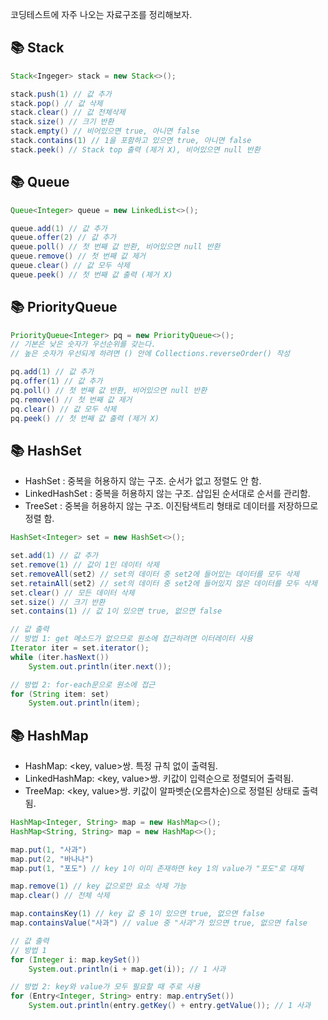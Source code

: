 코딩테스트에 자주 나오는 자료구조를 정리해보자.



## 📚 Stack

```java
Stack<Ingeger> stack = new Stack<>();

stack.push(1) // 값 추가
stack.pop() // 값 삭제
stack.clear() // 값 전체삭제
stack.size() // 크기 반환
stack.empty() // 비어있으면 true, 아니면 false
stack.contains(1) // 1을 포함하고 있으면 true, 아니면 false
stack.peek() // Stack top 출력 (제거 X), 비어있으면 null 반환
```



## 📚 Queue

```java
Queue<Integer> queue = new LinkedList<>();

queue.add(1) // 값 추가
queue.offer(2) // 값 추가
queue.poll() // 첫 번째 값 반환, 비어있으면 null 반환
queue.remove() // 첫 번째 값 제거
queue.clear() // 값 모두 삭제
queue.peek() // 첫 번째 값 출력 (제거 X)
```



## 📚 PriorityQueue

```java
PriorityQueue<Integer> pq = new PriorityQueue<>();
// 기본은 낮은 숫자가 우선순위를 갖는다.
// 높은 숫자가 우선되게 하려면 () 안에 Collections.reverseOrder() 작성

pq.add(1) // 값 추가
pq.offer(1) // 값 추가
pq.poll() // 첫 번째 값 반환, 비어있으면 null 반환
pq.remove() // 첫 번째 값 제거
pq.clear() // 값 모두 삭제
pq.peek() // 첫 번째 값 출력 (제거 X)
```



## 📚 HashSet

- HashSet : 중복을 허용하지 않는 구조. 순서가 없고 정렬도 안 함.
- LinkedHashSet : 중복을 허용하지 않는 구조. 삽입된 순서대로 순서를 관리함.
- TreeSet : 중복을 허용하지 않는 구조. 이진탐색트리 형태로 데이터를 저장하므로 정렬 함.

```java
HashSet<Integer> set = new HashSet<>();

set.add(1) // 값 추가
set.remove(1) // 값이 1인 데이터 삭제
set.removeAll(set2) // set의 데이터 중 set2에 들어있는 데이터를 모두 삭제
set.retainAll(set2) // set의 데이터 중 set2에 들어있지 않은 데이터를 모두 삭제
set.clear() // 모든 데이터 삭제
set.size() // 크기 반환
set.contains(1) // 값 1이 있으면 true, 없으면 false

// 값 출력
// 방법 1: get 메소드가 없으므로 원소에 접근하려면 이터레이터 사용
Iterator iter = set.iterator();
while (iter.hasNext())
	System.out.println(iter.next());

// 방법 2: for-each문으로 원소에 접근
for (String item: set)
	System.out.println(item);
```



## 📚 HashMap

- HashMap: <key, value>쌍. 특정 규칙 없이 출력됨.
- LinkedHashMap: <key, value>쌍. 키값이 입력순으로 정렬되어 출력됨.
- TreeMap: <key, value>쌍. 키값이 알파벳순(오름차순)으로 정렬된 상태로 출력됨.

```java
HashMap<Integer, String> map = new HashMap<>();
HashMap<String, String> map = new HashMap<>();

map.put(1, "사과")
map.put(2, "바나나")
map.put(1, "포도") // key 1이 이미 존재하면 key 1의 value가 "포도"로 대체

map.remove(1) // key 값으로만 요소 삭제 가능
map.clear() // 전체 삭제

map.containsKey(1) // key 값 중 1이 있으면 true, 없으면 false
map.containsValue("사과") // value 중 "사과"가 있으면 true, 없으면 false

// 값 출력
// 방법 1
for (Integer i: map.keySet())
	System.out.println(i + map.get(i)); // 1 사과

// 방법 2: key와 value가 모두 필요할 때 주로 사용
for (Entry<Integer, String> entry: map.entrySet())
	System.out.println(entry.getKey() + entry.getValue()); // 1 사과
```
